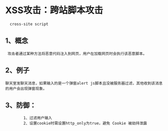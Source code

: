 # XSS攻击：跨站脚本攻击
         
      cross-site script
         
## 1、概念
 
     攻击者通过某种方法将恶意代码注入到网页，用户在加载网页时会执行该恶意脚本。
        
## 2、例子

    聊天室发聊天消息，如果输入的是一个弹窗alert js脚本且没被服务器过滤，其他收到该消息的用户会出现弹窗现象。
        
## 3、防御：
            1、过滤用户输入
            2、设置cookie时需设置http_only为true，避免 Cookie 被劫持泄露
  
  